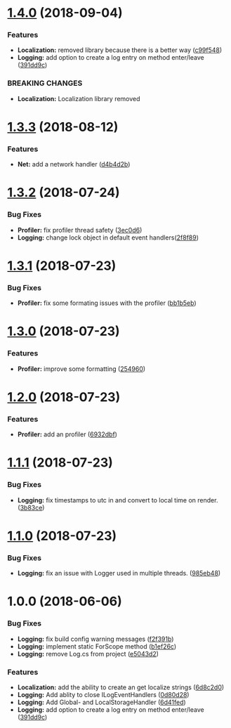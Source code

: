 <a name="1.4.0"></a>
# [1.4.0](https://github.com/SiskSjet/SE_Mod_Utils/compare/v1.3.3...v1.4.0) (2018-09-04)


### Features

* **Localization:** removed library because there is a better way ([c99f548](https://github.com/SiskSjet/SE_Mod_Utils/commit/c99f548))
* **Logging:** add option to create a log entry on method enter/leave ([391dd9c](https://github.com/SiskSjet/SE_Mod_Utils/commit/391dd9c))


### BREAKING CHANGES

* **Localization:** Localization library removed



<a name="1.3.3"></a>
# [1.3.3](https://github.com/SiskSjet/SE_Mod_Utils/compare/v1.3.2...v1.3.3) (2018-08-12)


### Features

* **Net:** add a network handler ([d4b4d2b](https://github.com/SiskSjet/SE_Mod_Utils/commit/d4b4d2b))



<a name="1.3.2"></a>
# [1.3.2](https://github.com/SiskSjet/SE_Mod_Utils/compare/v1.3.1...v1.3.2) (2018-07-24)

### Bug Fixes

* **Profiler:** fix profiler thread safety ([3ec0d6](https://github.com/SiskSjet/SE_Mod_Utils/commit/3ec0d6))
* **Logging:** change lock object in default event handlers([2f8f89](https://github.com/SiskSjet/SE_Mod_Utils/commit/2f8f89))



<a name="1.3.1"></a>
# [1.3.1](https://github.com/SiskSjet/SE_Mod_Utils/compare/v1.3.0...v1.3.1) (2018-07-23)

### Bug Fixes

* **Profiler:** fix some formating issues with the profiler ([bb1b5eb](https://github.com/SiskSjet/SE_Mod_Utils/commit/bb1b5eb))



<a name="1.3.0"></a>
# [1.3.0](https://github.com/SiskSjet/SE_Mod_Utils/compare/v1.2.2...v1.3.0) (2018-07-23)

### Features

* **Profiler:** improve some formatting ([254960](https://github.com/SiskSjet/SE_Mod_Utils/commit/254960))



<a name="1.2.0"></a>
# [1.2.0](https://github.com/SiskSjet/SE_Mod_Utils/compare/v1.1.1...v1.2.0) (2018-07-23)

### Features

* **Profiler:** add an profiler ([6932dbf](https://github.com/SiskSjet/SE_Mod_Utils/commit/6932dbf))



<a name="1.1.1"></a>
# [1.1.1](https://github.com/SiskSjet/SE_Mod_Utils/compare/v1.1.0...v1.1.1) (2018-07-23)

### Bug Fixes

* **Logging:** fix timestamps to utc in and convert to local time on render. ([3b83ce](https://github.com/SiskSjet/SE_Mod_Utils/commit/3b83ce))



<a name="1.1.0"></a>
# [1.1.0](https://github.com/SiskSjet/SE_Mod_Utils/compare/v1.0.0...v1.1.0) (2018-07-23)

### Bug Fixes

* **Logging:** fix an issue with Logger used in multiple threads. ([985eb48](https://github.com/SiskSjet/SE_Mod_Utils/commit/985eb48))



<a name="1.0.0"></a>
# 1.0.0 (2018-06-06)

### Bug Fixes

* **Logging:** fix build config warning messages ([f2f391b](https://github.com/SiskSjet/SE_Mod_Utils/commit/f2f391b))
* **Logging:** implement static ForScope<TScope> method ([b1ef26c](https://github.com/SiskSjet/SE_Mod_Utils/commit/b1ef26c))
* **Logging:** remove Log.cs from project ([e5043d2](https://github.com/SiskSjet/SE_Mod_Utils/commit/e5043d2))


### Features

* **Localization:** add the ability to create an get localize strings ([6d8c2d0](https://github.com/SiskSjet/SE_Mod_Utils/commit/6d8c2d0))
* **Logging:** Add ablity to close ILogEventHandlers ([0d80d28](https://github.com/SiskSjet/SE_Mod_Utils/commit/0d80d28))
* **Logging:** Add Global- and LocalStorageHandler ([6d41fed](https://github.com/SiskSjet/SE_Mod_Utils/commit/6d41fed))
* **Logging:** add option to create a log entry on method enter/leave ([391dd9c](https://github.com/SiskSjet/SE_Mod_Utils/commit/391dd9c))


